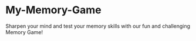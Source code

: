 # My-Memory-Game
Sharpen your mind and test your memory skills with our fun and challenging Memory Game!
